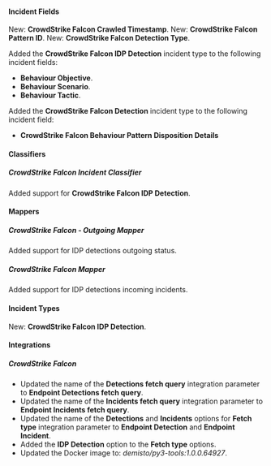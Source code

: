 
#### Incident Fields

New: **CrowdStrike Falcon Crawled Timestamp**.
New: **CrowdStrike Falcon Pattern ID**.
New: **CrowdStrike Falcon Detection Type**.

Added the **CrowdStrike Falcon IDP Detection** incident type to the following incident fields:
- **Behaviour Objective**.
- **Behaviour Scenario**.
- **Behaviour Tactic**.

Added the **CrowdStrike Falcon Detection** incident type to the following incident field:
- **CrowdStrike Falcon Behaviour Pattern Disposition Details**

#### Classifiers

##### CrowdStrike Falcon Incident Classifier
Added support for **CrowdStrike Falcon IDP Detection**.

#### Mappers

##### CrowdStrike Falcon - Outgoing Mapper
Added support for IDP detections outgoing status.

##### CrowdStrike Falcon Mapper
Added support for IDP detections incoming incidents.

#### Incident Types

New: **CrowdStrike Falcon IDP Detection**.

#### Integrations

##### CrowdStrike Falcon
- Updated the name of the **Detections fetch query** integration parameter to **Endpoint Detections fetch query**.
- Updated the name of the **Incidents fetch query** integration parameter to **Endpoint Incidents fetch query**.
- Updated the name of the **Detections** and **Incidents** options for **Fetch type** integration parameter to **Endpoint Detection** and **Endpoint Incident**.
- Added the **IDP Detection** option to the **Fetch type** options.
- Updated the Docker image to: *demisto/py3-tools:1.0.0.64927*.